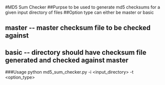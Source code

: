 #MD5 Sum Checker
##Purpse to be used to generate md5 checksums for a given input directory of files
##Option type can either be master or basic
##    master  -- master checksum file to be checked against
##    basic   -- directory should have checksum file generated and checked against master
###Usage python md5_sum_checker.py -i <input_directory> -t <option_type>
